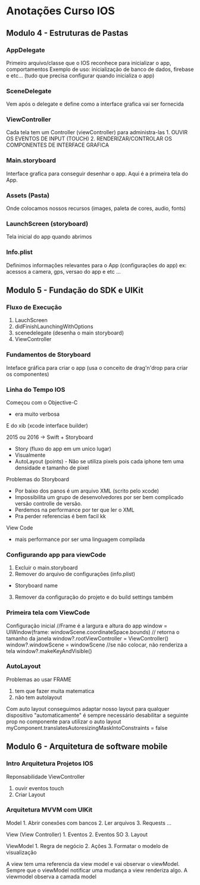 #  Anotações Curso IOS

## Modulo 4 - Estruturas de Pastas

### AppDelegate
Primeiro arquivo/classe que o IOS reconhece para inicializar o app, comportamentos
Exemplo de uso: inicialização de banco de dados, firebase e etc... (tudo que precisa configurar quando inicializa o app)

### SceneDelegate
Vem após o delegate e define como a interface grafica vai ser fornecida

### ViewController
Cada tela tem um Controller (viewController) para administra-las
    1. OUVIR OS EVENTOS DE INPUT (TOUCH)
    2. RENDERIZAR/CONTROLAR OS COMPONENTES DE INTERFACE GRAFICA

### Main.storyboard
Interface grafica para conseguir desenhar o app. Aqui é a primeira tela do App.

### Assets (Pasta)
Onde colocamos nossos recursos (images, paleta de cores, audio, fonts)

### LaunchScreen (storyboard)
Tela inicial do app quando abrimos

### Info.plist
Definimos informações relevantes para o App (configurações do app)
ex: acessos a camera, gps, versao do app e etc ... 

## Modulo 5 - Fundação do SDK e UIKit

### Fluxo de Execução
1. LauchScreen
2. didFinishLaunchingWithOptions
3. scenedelegate (desenha o main storyboard)
4. ViewController

### Fundamentos de Storyboard
Inteface gráfica para criar o app (usa o conceito de drag'n'drop para criar os componentes)

### Linha do Tempo IOS
Começou com o Objective-C
 - era muito verbosa

E do xib (xcode interface builder)

2015 ou 2016 -> Swift + Storyboard
 - Story (fluxo do app em um unico lugar)
 - Visualmente
 - AutoLayout (points) - Não se utiliza pixels pois cada iphone tem uma densidade e tamanho de pixel
 
 Problemas do Storyboard
  - Por baixo dos panos é um arquivo XML (scrito pelo xcode)
  - Impossibilita um grupo de desenvolvedores por ser bem complicado versão controlle de versão.
  - Perdemos na performance por ter que ler o XML
  - Pra perder referencias é bem facil kk

View Code
 - mais performance por ser uma linguagem compilada  
  
  
### Configurando app para viewCode
1. Excluir o main.storyboard
2. Remover do arquivo de configurações (info.plist)
 - Storyboard name
3. Remover da configuração do projeto e do build settings também

### Primeira tela com ViewCode
Configuração inicial
        //Frame é a largura e altura do app
        window = UIWindow(frame: windowScene.coordinateSpace.bounds) // retorna o tamanho da janela
        window?.rootViewController = ViewController()
        window?.windowScene = windowScene
        //se não colocar, não renderiza a tela
        window?.makeKeyAndVisible()

### AutoLayout
Problemas ao usar FRAME
 1. tem que fazer muita matematica
 2. não tem autolayout

Com auto layout conseguimos adaptar nosso layout para qualquer dispositivo "automaticamente"
é sempre necessário desabilitar a seguinte prop no componente para utilizar o auto layout
myComponent.translatesAutoresizingMaskIntoConstraints = false


## Modulo 6 - Arquitetura de software mobile

### Intro Arquitetura Projetos IOS
Reponsabilidade ViewController
1. ouvir eventos touch 
2. Criar Layout

### Arquitetura MVVM com UIKit

Model
    1. Abrir conexões com bancos
    2. Ler arquivos 
    3. Requests ...

View (View Controller)
    1. Eventos 
    2. Eventos SO
    3. Layout
    
ViewModel
    1. Regra de negócio
    2. Ações
    3. Formatar o modelo de visualização
    
A view tem uma referencia da view model e vai observar o viewModel. 
Sempre que o viewModel notificar uma mudança a view renderiza algo.
A viewmodel observa a camada model

